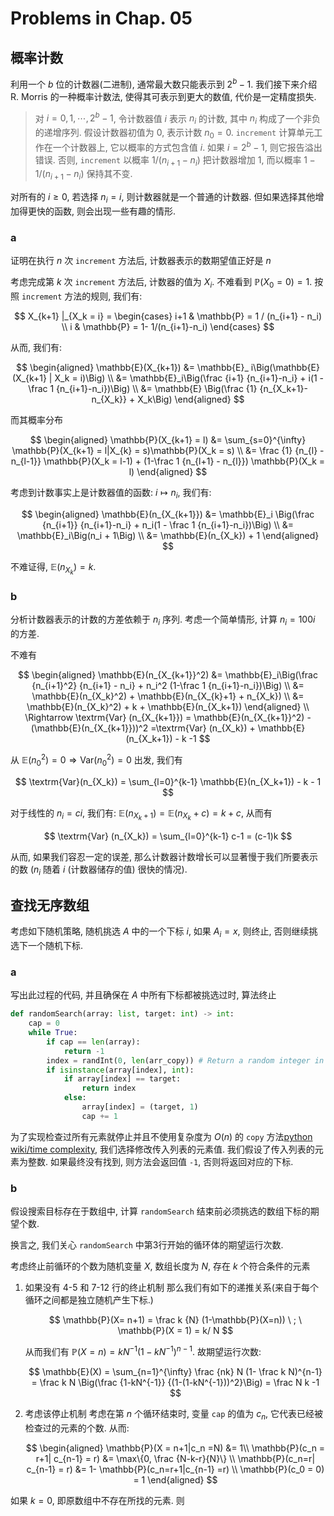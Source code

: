 # Problems in Chap. 05

## 概率计数

利用一个 $b$ 位的计数器(二进制), 通常最大数只能表示到 $2^b -1$. 我们接下来介绍 R. Morris 的一种概率计数法, 使得其可表示到更大的数值, 代价是一定精度损失. 

> 对 $i=0,1,\cdots, 2^b-1$, 令计数器值 $i$ 表示 $n_i$ 的计数, 其中 $n_i$ 构成了一个非负的递增序列. 假设计数器初值为 $0$, 表示计数 $n_0=0$. `increment` 计算单元工作在一个计数器上, 它以概率的方式包含值 $i$. 如果 $i=2^b-1$, 则它报告溢出错误. 否则, `increment` 以概率 $1/ (n_{i+1}-n_i)$ 把计数器增加 $1$, 而以概率 $1 - 1/(n_{i+1}-n_i)$ 保持其不变. 

对所有的 $i\geq 0$, 若选择 $n_i=i$, 则计数器就是一个普通的计数器. 但如果选择其他增加得更快的函数, 则会出现一些有趣的情形. 

### a

证明在执行 $n$ 次 `increment` 方法后, 计数器表示的数期望值正好是 $n$

考虑完成第 $k$ 次 `increment` 方法后, 计数器的值为 $X_i$. 不难看到 $\mathbb{P}(X_0=0) = 1$. 按照 `increment` 方法的规则, 我们有:

$$
X_{k+1} |_{X_k = i} = \begin{cases}
i+1 & \mathbb{P} = 1 / (n_{i+1} - n_i) \\
i & \mathbb{P} = 1- 1/(n_{i+1}-n_i)
\end{cases}
$$

从而, 我们有:

$$
\begin{aligned}
\mathbb{E}(X_{k+1}) &= \mathbb{E}_ i\Big(\mathbb{E}(X_{k+1} | X_k = i)\Big) \\
&= \mathbb{E}_i\Big(\frac {i+1} {n_{i+1}-n_i} + i(1 - \frac 1 {n_{i+1}-n_i})\Big) \\
&= \mathbb{E} \Big(\frac {1} {n_{X_k+1}-n_{X_k}} + X_k\Big)
\end{aligned}
$$

而其概率分布

$$
\begin{aligned}
\mathbb{P}(X_{k+1} = l) &= \sum_{s=0}^{\infty} \mathbb{P}(X_{k+1} = l|X_{k} = s)\mathbb{P}(X_k = s) \\
&= \frac {1} {n_{l} - n_{l-1}} \mathbb{P}(X_k = l-1) + (1-\frac 1 {n_{l+1} - n_{l}}) \mathbb{P}(X_k = l)
\end{aligned}
$$

考虑到计数事实上是计数器值的函数: $i\mapsto n_i$, 我们有:

$$
\begin{aligned}
\mathbb{E}(n_{X_{k+1}}) &= \mathbb{E}_i \Big(\frac {n_{i+1}} {n_{i+1}-n_i} + n_i(1 - \frac 1 {n_{i+1}-n_i})\Big) \\
&= \mathbb{E}_i\Big(n_i + 1\Big) \\
&= \mathbb{E}(n_{X_k}) + 1
\end{aligned}
$$

不难证得, $\mathbb{E}(n_{X_{k}}) = k$. 

### b

分析计数器表示的计数的方差依赖于 $n_i$ 序列. 考虑一个简单情形, 计算 $n_i=100i$ 的方差. 

不难有

$$
\begin{aligned}
\mathbb{E}(n_{X_{k+1}}^2) &= \mathbb{E}_i\Big(\frac {n_{i+1}^2} {n_{i+1} - n_i} + n_i^2 (1-\frac 1 {n_{i+1}-n_i})\Big) \\
&= \mathbb{E}(n_{X_k}^2) + \mathbb{E}(n_{X_{k}+1} + n_{X_k}) \\
&= \mathbb{E}(n_{X_k}^2) + k + \mathbb{E}(n_{X_k+1})
\end{aligned} \\
\Rightarrow
\textrm{Var} (n_{X_{k+1}}) = \mathbb{E}(n_{X_{k+1}}^2) - (\mathbb{E}(n_{X_{k+1}}))^2 =\textrm{Var} (n_{X_k}) + \mathbb{E}(n_{X_k+1}) - k -1
$$

从 $\mathbb{E} (n_0^2) = 0\Rightarrow \textrm{Var} (n_0^2) = 0$ 出发, 我们有

$$
\textrm{Var}(n_{X_k}) = \sum_{l=0}^{k-1} \mathbb{E}(n_{X_k+1}) - k - 1
$$

对于线性的 $n_i = ci$, 我们有: $\mathbb{E}(n_{X_k+1}) = \mathbb{E}(n_{X_k}+c) = k+c$, 从而有

$$
\textrm{Var} (n_{X_k}) = \sum_{l=0}^{k-1} c-1 = (c-1)k
$$

从而, 如果我们容忍一定的误差, 那么计数器计数增长可以显著慢于我们所要表示的数 ($n_i$ 随着 $i$ (计数器储存的值) 很快的情况). 

## 查找无序数组

考虑如下随机策略, 随机挑选 $A$ 中的一个下标 $i$, 如果 $A_i = x$, 则终止, 否则继续挑选下一个随机下标. 

### a

写出此过程的代码, 并且确保在 $A$ 中所有下标都被挑选过时, 算法终止

```python {.line-numbers}
def randomSearch(array: list, target: int) -> int:
    cap = 0
    while True:
        if cap == len(array):
            return -1
        index = randInt(0, len(arr_copy)) # Return a random integer in [0, len)
        if isinstance(array[index], int):
            if array[index] == target:
                return index
            else:
                array[index] = (target, 1)
                cap += 1
```

为了实现检查过所有元素就停止并且不使用复杂度为 $O(n)$ 的 `copy` 方法[python wiki/time complexity](https://wiki.python.org/moin/TimeComplexity), 我们选择修改传入列表的元素值. 我们假设了传入列表的元素为整数. 如果最终没有找到, 则方法会返回值 `-1`, 否则将返回对应的下标. 

### b

假设搜索目标存在于数组中, 计算 `randomSearch` 结束前必须挑选的数组下标的期望个数. 

换言之, 我们关心 `randomSearch` 中第3行开始的循环体的期望运行次数. 

考虑终止前循环的个数为随机变量 $X$, 数组长度为 $N$, 存在 $k$ 个符合条件的元素


1.  如果没有 4-5 和 7-12 行的终止机制
    那么我们有如下的递推关系(来自于每个循环之间都是独立随机产生下标.)

    $$
    \mathbb{P}(X= n+1) = \frac k {N} (1-\mathbb{P}(X=n)) \ ; \ \mathbb{P}(X = 1) = k/ N
    $$

    从而我们有 $\mathbb{P}(X= n) = kN^{-1} (1 - kN^{-1})^{n-1}$. 故期望运行次数:

    $$
    \mathbb{E}(X) = \sum_{n=1}^{\infty} \frac {nk} N (1- \frac k N)^{n-1} = \frac k N \Big(\frac {1-kN^{-1}} {(1-(1-kN^{-1}))^2}\Big) = \frac N k -1
    $$

2.  考虑该停止机制
    考虑在第 $n$ 个循环结束时, 变量 `cap` 的值为 $c_n$, 它代表已经被检查过的元素的个数. 从而:

    $$
    \begin{aligned}
    \mathbb{P}(X = n+1|c_n =N) &= 1\\
    \mathbb{P}(c_n = r+1| c_{n-1} = r) &= \max\{0, \frac {N-k-r}{N}\} \\
    \mathbb{P}(c_n=r| c_{n-1} = r) &= 1- \mathbb{P}(c_n=r+1|c_{n-1} =r) \\
    \mathbb{P}(c_0 = 0) = 1
    \end{aligned}
    $$

如果 $k=0$, 即原数组中不存在所找的元素. 则